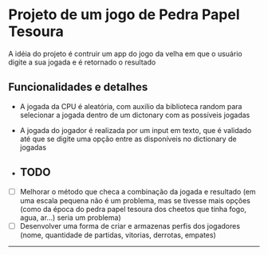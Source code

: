# Projeto de um jogo de Pedra Papel Tesoura
A idéia do projeto é contruir um app do jogo da velha em que o usuário digite a sua jogada e é retornado o resultado

## Funcionalidades e detalhes
- A jogada da CPU é aleatória, com auxilio da biblioteca random para selecionar a jogada dentro de um dictonary com as possíveis jogadas
- A jogada do jogador é realizada por um input em texto, que é validado até que se digite uma opção entre as disponíveis no dictionary de jogadas


- ## TODO
- [  ] Melhorar o método que checa a combinação da jogada e resultado (em uma escala pequena não é um problema, mas se tivesse mais opções (como da época do pedra papel tesoura dos cheetos que tinha fogo, agua, ar...) seria um problema)
- [  ] Desenvolver uma forma de criar e armazenas perfis dos jogadores (nome, quantidade de partidas, vitorias, derrotas, empates) 

----------
